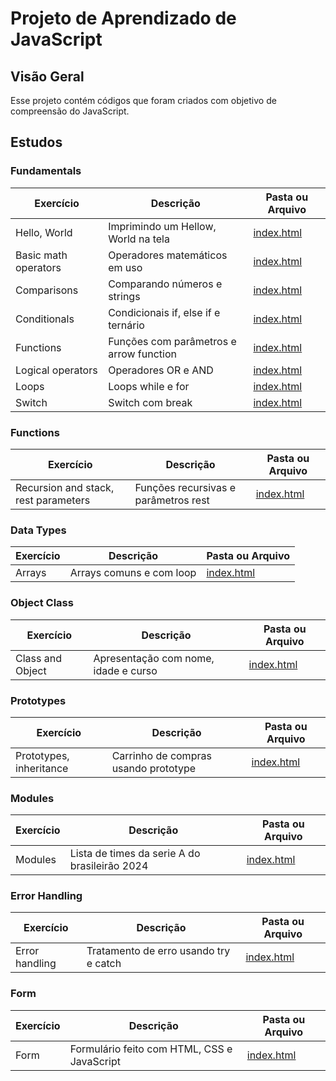 # Projeto de Aprendizado de JavaScript


## Visão Geral

Esse projeto contém códigos que foram criados com objetivo de compreensão do JavaScript.


## Estudos
### Fundamentals

| Exercício         | Descrição                     | Pasta ou Arquivo                      |
|-------------------|-------------------------------|---------------------------------------|
| Hello, World      | Imprimindo um Hellow, World na tela    | [index.html](learn-fundamentals/hello-world/index.html) |
| Basic math operators | Operadores matemáticos em uso       | [index.html](learn-fundamentals/basic-operators(math)/index.html) |
| Comparisons       | Comparando números e strings  | [index.html](learn-fundamentals/comparisons/index.html) |
| Conditionals      | Condicionais if, else if e ternário    | [index.html](learn-fundamentals/conditional-branching/index.html) |
| Functions         | Funções com parâmetros e arrow function  | [index.html](learn-fundamentals/functions/index.html) |
| Logical operators | Operadores OR e AND           | [index.html](learn-fundamentals/logical-operators/index.html) |
| Loops             | Loops while e for             | [index.html](learn-fundamentals/loops/index.html) |
| Switch            | Switch com break              | [index.html](learn-fundamentals/switch/index.html) |


### Functions

| Exercício         | Descrição                     | Pasta ou Arquivo                      |
|-------------------|-------------------------------|---------------------------------------|
| Recursion and stack, rest parameters      | Funções recursivas e parâmetros rest    | [index.html](learn-functions/index.html) |


### Data Types

| Exercício         | Descrição                     | Pasta ou Arquivo                      |
|-------------------|-------------------------------|---------------------------------------|
| Arrays            | Arrays comuns e com loop    | [index.html](learn-datatypes/index.html) |

### Object Class

| Exercício         | Descrição                     | Pasta ou Arquivo                      |
|-------------------|-------------------------------|---------------------------------------|
| Class and Object  | Apresentação com nome, idade e curso  | [index.html](learn-object-class/index.html) |

### Prototypes

| Exercício         | Descrição                     | Pasta ou Arquivo                      |
|-------------------|-------------------------------|---------------------------------------|
| Prototypes, inheritance  | Carrinho de compras usando prototype  | [index.html](learn-prototypes-inheritance/index.html) |

### Modules

| Exercício         | Descrição                     | Pasta ou Arquivo                      |
|-------------------|-------------------------------|---------------------------------------|
| Modules           | Lista de times da serie A do brasileirão 2024  | [index.html](learn-modules/index.html) |

### Error Handling

| Exercício         | Descrição                     | Pasta ou Arquivo                      |
|-------------------|-------------------------------|---------------------------------------|
| Error handling    | Tratamento de erro usando try e catch  | [index.html](learn-error-handling/index.html) |

### Form

| Exercício         | Descrição                     | Pasta ou Arquivo                      |
|-------------------|-------------------------------|---------------------------------------|
| Form              | Formulário feito com HTML, CSS e JavaScript  | [index.html](form/script.js) |